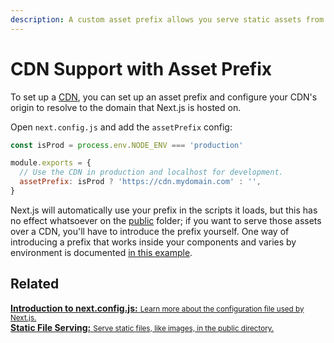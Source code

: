 ```yaml
---
description: A custom asset prefix allows you serve static assets from a CDN. Learn more about it here.
---
```


# CDN Support with Asset Prefix

To set up a [CDN](https://en.wikipedia.org/wiki/Content_delivery_network), you can set up an asset prefix and configure your CDN's origin to resolve to the domain that Next.js is hosted on.

Open `next.config.js` and add the `assetPrefix` config:

```js
const isProd = process.env.NODE_ENV === 'production'

module.exports = {
  // Use the CDN in production and localhost for development.
  assetPrefix: isProd ? 'https://cdn.mydomain.com' : '',
}
```

Next.js will automatically use your prefix in the scripts it loads, but this has no effect whatsoever on the [public](/docs/basic-features/static-file-serving.md) folder; if you want to serve those assets over a CDN, you'll have to introduce the prefix yourself. One way of introducing a prefix that works inside your components and varies by environment is documented [in this example](https://github.com/zeit/next.js/tree/canary/examples/with-universal-configuration-build-time).

## Related

<div class="card">
  <a href="/docs/api-reference/next.config.js/introduction.md">
    <b>Introduction to next.config.js:</b>
    <small>Learn more about the configuration file used by Next.js.</small>
  </a>
</div>

<div class="card">
  <a href="/docs/basic-features/static-file-serving.md">
    <b>Static File Serving:</b>
    <small>Serve static files, like images, in the public directory.</small>
  </a>
</div>
